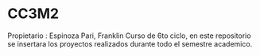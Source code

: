 # CC3M2
Propietario : Espinoza Pari, Franklin
Curso de 6to ciclo, en este repositorio se insertara los proyectos realizados durante todo el semestre academico.